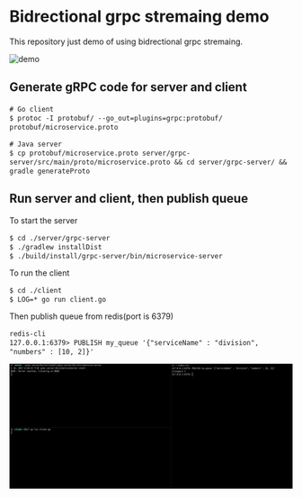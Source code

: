 # Bidrectional grpc stremaing demo

This repository just demo of using bidrectional grpc stremaing.

![demo](https://raw.githubusercontent.com/nsoushi/grpc-bidirectional-streaming-demo/master/diagram.png)

## Generate gRPC code for server and client

```
# Go client
$ protoc -I protobuf/ --go_out=plugins=grpc:protobuf/ protobuf/microservice.proto
```

```
# Java server
$ cp protobuf/microservice.proto server/grpc-server/src/main/proto/microservice.proto && cd server/grpc-server/ && gradle generateProto
```

## Run server and client, then publish queue

To start the server
```
$ cd ./server/grpc-server
$ ./gradlew installDist
$ ./build/install/grpc-server/bin/microservice-server
```

To run the client
```
$ cd ./client
$ LOG=* go run client.go
```

Then publish queue from redis(port is 6379)
```
redis-cli
127.0.0.1:6379> PUBLISH my_queue '{"serviceName" : "division", "numbers" : [10, 2]}'
```

![demo](https://raw.githubusercontent.com/nsoushi/grpc-bidirectional-streaming-demo/master/demo.gif)
